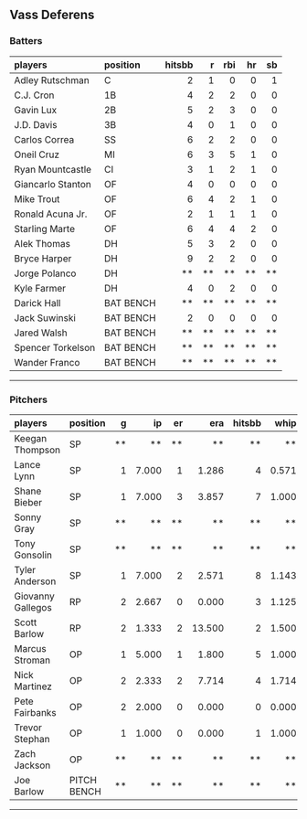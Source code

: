 ## Vass Deferens

### Batters

 
|players           |position  | hitsbb|  r| rbi| hr| sb| 
|:-----------------|:---------|------:|--:|---:|--:|--:| 
|Adley Rutschman   |C         |      2|  1|   0|  0|  1| 
|C.J. Cron         |1B        |      4|  2|   2|  0|  0| 
|Gavin Lux         |2B        |      5|  2|   3|  0|  0| 
|J.D. Davis        |3B        |      4|  0|   1|  0|  0| 
|Carlos Correa     |SS        |      6|  2|   2|  0|  0| 
|Oneil Cruz        |MI        |      6|  3|   5|  1|  0| 
|Ryan Mountcastle  |CI        |      3|  1|   2|  1|  0| 
|Giancarlo Stanton |OF        |      4|  0|   0|  0|  0| 
|Mike Trout        |OF        |      6|  4|   2|  1|  0| 
|Ronald Acuna Jr.  |OF        |      2|  1|   1|  1|  0| 
|Starling Marte    |OF        |      6|  4|   4|  2|  0| 
|Alek Thomas       |DH        |      5|  3|   2|  0|  0| 
|Bryce Harper      |DH        |      9|  2|   2|  0|  0| 
|Jorge Polanco     |DH        |     **| **|  **| **| **| 
|Kyle Farmer       |DH        |      4|  0|   2|  0|  0| 
|Darick Hall       |BAT BENCH |     **| **|  **| **| **| 
|Jack Suwinski     |BAT BENCH |      2|  0|   0|  0|  0| 
|Jared Walsh       |BAT BENCH |     **| **|  **| **| **| 
|Spencer Torkelson |BAT BENCH |     **| **|  **| **| **| 
|Wander Franco     |BAT BENCH |     **| **|  **| **| **| 


* * *

### Pitchers

 
|players           |position    |  g|    ip| er|    era| hitsbb|  whip| so|  w| sv| 
|:-----------------|:-----------|--:|-----:|--:|------:|------:|-----:|--:|--:|--:| 
|Keegan Thompson   |SP          | **|    **| **|     **|     **|    **| **| **| **| 
|Lance Lynn        |SP          |  1| 7.000|  1|  1.286|      4| 0.571|  8|  1|  0| 
|Shane Bieber      |SP          |  1| 7.000|  3|  3.857|      7| 1.000| 11|  0|  0| 
|Sonny Gray        |SP          | **|    **| **|     **|     **|    **| **| **| **| 
|Tony Gonsolin     |SP          | **|    **| **|     **|     **|    **| **| **| **| 
|Tyler Anderson    |SP          |  1| 7.000|  2|  2.571|      8| 1.143|  3|  0|  0| 
|Giovanny Gallegos |RP          |  2| 2.667|  0|  0.000|      3| 1.125|  2|  0|  1| 
|Scott Barlow      |RP          |  2| 1.333|  2| 13.500|      2| 1.500|  2|  0|  0| 
|Marcus Stroman    |OP          |  1| 5.000|  1|  1.800|      5| 1.000|  1|  0|  0| 
|Nick Martinez     |OP          |  2| 2.333|  2|  7.714|      4| 1.714|  2|  0|  2| 
|Pete Fairbanks    |OP          |  2| 2.000|  0|  0.000|      0| 0.000|  4|  0|  0| 
|Trevor Stephan    |OP          |  1| 1.000|  0|  0.000|      1| 1.000|  1|  0|  0| 
|Zach Jackson      |OP          | **|    **| **|     **|     **|    **| **| **| **| 
|Joe Barlow        |PITCH BENCH | **|    **| **|     **|     **|    **| **| **| **| 


* * *


